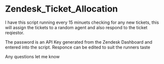 # Zendesk_Ticket_Allocation

I have this script running every 15 minuets checking for any new tickets, this will assign the tickets to a random agent and also respond to the ticket reqiestor.

The password is an API Key generated from the Zendesk Dashboard and entered into the script. 
Responce can be edited to suit the runners taste

Any questions let me know
